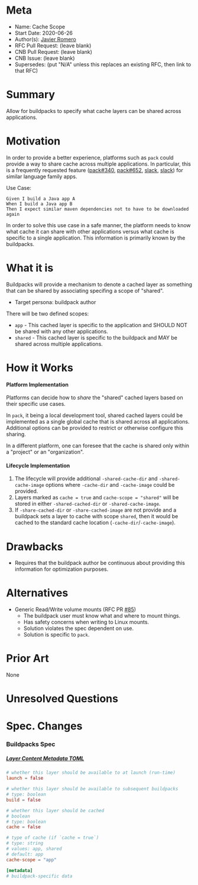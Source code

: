 # Meta
[meta]: #meta
- Name: Cache Scope
- Start Date: 2020-06-26
- Author(s): [Javier Romero](https://github.com/jromero)
- RFC Pull Request: (leave blank)
- CNB Pull Request: (leave blank)
- CNB Issue: (leave blank)
- Supersedes: (put "N/A" unless this replaces an existing RFC, then link to that RFC)

# Summary
[summary]: #summary

Allow for buildpacks to specify what cache layers can be shared across applications.

# Motivation
[motivation]: #motivation

In order to provide a better experience, platforms such as `pack` could provide a way to share cache across multiple applications. In particular, this is a frequently requested feature ([pack#340](https://github.com/buildpacks/pack/issues/340), [pack#652](https://github.com/buildpacks/pack/issues/652), [slack](https://buildpacks.slack.com/archives/C94UJCNV6/p1588718688412300), [slack](https://buildpacks.slack.com/archives/CD61YAG69/p1586370336098700)) for similar language family apps.

Use Case:
```
Given I build a Java app A
When I build a Java app B
Then I expect similar maven dependencies not to have to be downloaded again
```

In order to solve this use case in a safe manner, the platform needs to know what cache it can share with other applications versus what cache is specific to a single application. This information is primarily known by the buildpacks.

# What it is
[what-it-is]: #what-it-is

Buildpacks will provide a mechanism to denote a cached layer as something that can be shared by associating specifing a scope of "shared".

- Target persona: buildpack author

There will be two defined scopes: 

- `app` - This cached layer is specific to the application and SHOULD NOT be shared with any other applications.
- `shared` - This cached layer is specific to the buildpack and MAY be shared across multiple applications.

# How it Works
[how-it-works]: #how-it-works

#### Platform Implementation

Platforms can decide how to _share_ the "shared" cached layers based on their specific use cases.

In `pack`, it being a local development tool, shared cached layers could be implemented as a single global cache that is shared across all applications. Additional options can be provided to restrict or otherwise configure this sharing.

In a different platform, one can foresee that the cache is shared only within a "project" or an "organization".

#### Lifecycle Implementation

1. The lifecycle will provide additional `-shared-cache-dir` and `-shared-cache-image` options where `-cache-dir` and `-cache-image` could be provided.
2. Layers marked as `cache = true` and `cache-scope = "shared"` will be stored in either `-shared-cached-dir` or `-shared-cache-image`.
3. If `-share-cached-dir` or `-share-cached-image` are not provide and a buildpack sets a layer to cache with scope `shared`, then it would be cached to the standard cache location (`-cache-dir`/`-cache-image`).

# Drawbacks
[drawbacks]: #drawbacks

- Requires that the buildpack author be continuous about providing this information for optimization purposes.

# Alternatives
[alternatives]: #alternatives

- Generic Read/Write volume mounts (RFC PR [#85](https://github.com/buildpacks/rfcs/pull/85))
    - The buildpack user must know what and where to mount things.
    - Has safety concerns when writing to Linux mounts.
    - Solution violates the spec dependent on use.
    - Solution is specific to `pack`.
    
# Prior Art
[prior-art]: #prior-art

None

# Unresolved Questions
[unresolved-questions]: #unresolved-questions


# Spec. Changes
[spec-changes]: #spec-changes

### Buildpacks Spec

##### [Layer Content Metadata TOML](https://github.com/buildpacks/spec/blob/main/buildpack.md#layer-content-metadata-toml)
```toml
# whether this layer should be available to at launch (run-time)
launch = false

# whether this layer should be available to subsequent buildpacks
# type: boolean
build = false

# whether this layer should be cached
# boolean
# type: boolean
cache = false

# type of cache (if `cache = true`)
# type: string
# values: app, shared
# default: app
cache-scope = "app"

[metadata]
# buildpack-specific data
```

